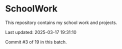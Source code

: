 # SchoolWork

This repository contains my school work and projects.

Last updated: 2025-03-17 19:31:10

Commit #3 of 19 in this batch.